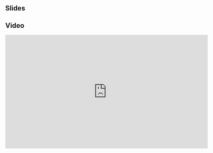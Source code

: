## Slides

<script async class="speakerdeck-embed" data-id="fbcf6500b2790130070b6e9d4b85acd4" data-ratio="1.33333333333333" src="//speakerdeck.com/assets/embed.js"></script>

## Video

<iframe width="640" height="360" src="http://www.youtube.com/embed/IL7_Rk0mH4w?feature=player_embedded" frameborder="0" allowfullscreen></iframe>
